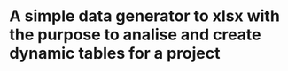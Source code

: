 # A simple data generator to xlsx with the purpose to analise and create dynamic tables for a project
